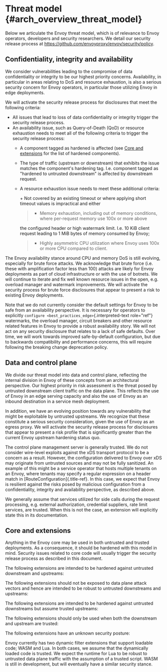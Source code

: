 Threat model {#arch_overview_threat_model}
============

Below we articulate the Envoy threat model, which is of relevance to
Envoy operators, developers and security researchers. We detail our
security release process at
<https://github.com/envoyproxy/envoy/security/policy>.

Confidentiality, integrity and availability
-------------------------------------------

We consider vulnerabilities leading to the compromise of data
confidentiality or integrity to be our highest priority concerns.
Availability, in particular in areas relating to DoS and resource
exhaustion, is also a serious security concern for Envoy operators, in
particular those utilizing Envoy in edge deployments.

We will activate the security release process for disclosures that meet
the following criteria:

-   All issues that lead to loss of data confidentiality or integrity
    trigger the security release process.
-   An availability issue, such as Query-of-Death (QoD) or resource
    exhaustion needs to meet all of the following criteria to trigger
    the security release process:
    -   A component tagged as hardened is affected (see [Core and
        extensions](#core-and-extensions) for the list of hardened
        components).

    -   The type of traffic (upstream or downstream) that exhibits the
        issue matches the component\'s hardening tag. I.e. component
        tagged as "hardened to untrusted downstream" is affected by
        downstream request.

    -   A resource exhaustion issue needs to meet these additional
        criteria:

        \+ Not covered by an existing timeout or where applying short
        timeout values is impractical and either

        > -   Memory exhaustion, including out of memory conditions,
        >     where per-request memory use 100x or more above

        the configured header or high watermark limit. I.e. 10 KiB
        client request leading to 1 MiB bytes of memory consumed by
        Envoy;

        > -   Highly asymmetric CPU utilization where Envoy uses 100x or
        >     more CPU compared to client.

The Envoy availability stance around CPU and memory DoS is still
evolving, especially for brute force attacks. We acknowledge that brute
force (i.e. these with amplification factor less than 100) attacks are
likely for Envoy deployments as part of cloud infrastructure or with the
use of botnets. We will continue to iterate and fix well known resource
issues in the open, e.g. overload manager and watermark improvements. We
will activate the security process for brute force disclosures that
appear to present a risk to existing Envoy deployments.

Note that we do not currently consider the default settings for Envoy to
be safe from an availability perspective. It is necessary for operators
to explicitly `configure <best_practices_edge>`{.interpreted-text
role="ref"} watermarks, the overload manager, circuit breakers and other
resource related features in Envoy to provide a robust availability
story. We will not act on any security disclosure that relates to a lack
of safe defaults. Over time, we will work towards improved
safe-by-default configuration, but due to backwards compatibility and
performance concerns, this will require following the breaking change
deprecation policy.

Data and control plane
----------------------

We divide our threat model into data and control plane, reflecting the
internal division in Envoy of these concepts from an architectural
perspective. Our highest priority in risk assessment is the threat posed
by untrusted downstream client traffic on the data plane. This reflects
the use of Envoy in an edge serving capacity and also the use of Envoy
as an inbound destination in a service mesh deployment.

In addition, we have an evolving position towards any vulnerability that
might be exploitable by untrusted upstreams. We recognize that these
constitute a serious security consideration, given the use of Envoy as
an egress proxy. We will activate the security release process for
disclosures that appear to present a risk profile that is significantly
greater than the current Envoy upstream hardening status quo.

The control plane management server is generally trusted. We do not
consider wire-level exploits against the xDS transport protocol to be a
concern as a result. However, the configuration delivered to Envoy over
xDS may originate from untrusted sources and may not be fully sanitized.
An example of this might be a service operator that hosts multiple
tenants on an Envoy, where tenants may specify a regular expression on a
header match in [RouteConfiguration]{.title-ref}. In this case, we
expect that Envoy is resilient against the risks posed by malicious
configuration from a confidentiality, integrity and availability
perspective, as described above.

We generally assume that services utilized for side calls during the
request processing, e.g. external authorization, credential suppliers,
rate limit services, are trusted. When this is not the case, an
extension will explicitly state this in its documentation.

Core and extensions
-------------------

Anything in the Envoy core may be used in both untrusted and trusted
deployments. As a consequence, it should be hardened with this model in
mind. Security issues related to core code will usually trigger the
security release process as described in this document.

The following extensions are intended to be hardened against untrusted
downstream and upstreams:

The following extensions should not be exposed to data plane attack
vectors and hence are intended to be robust to untrusted downstreams and
upstreams:

The following extensions are intended to be hardened against untrusted
downstreams but assume trusted upstreams:

The following extensions should only be used when both the downstream
and upstream are trusted:

The following extensions have an unknown security posture:

Envoy currently has two dynamic filter extensions that support loadable
code; WASM and Lua. In both cases, we assume that the dynamically loaded
code is trusted. We expect the runtime for Lua to be robust to untrusted
data plane traffic with the assumption of a trusted script. WASM is
still in development, but will eventually have a similar security
stance.
